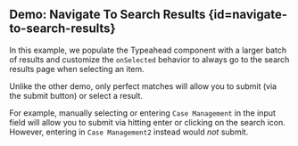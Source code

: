 ## Demo: Navigate To Search Results {id=navigate-to-search-results}

In this example, we populate the Typeahead component with a larger batch of results and customize the `onSelected` behavior to always go to the search results page when selecting an item.

Unlike the other demo, only perfect matches will allow you to submit (via the submit button) or select a result.

For example, manually selecting or entering `Case Management` in the input field will allow you to submit via hitting enter or clicking on the search icon. However, entering in `Case Management2` instead would _not_ submit.
